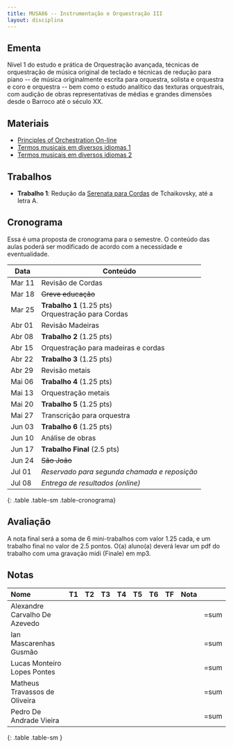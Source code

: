 ```yaml
---
title: MUSA86 -- Instrumentação e Orquestração III
layout: disciplina
---
```


## Ementa

Nível 1 do estudo e prática de Orquestração avançada, técnicas de
orquestração de música original de teclado e técnicas de redução para
piano -- de música originalmente escrita para orquestra, solista e
orquestra e coro e orquestra -- bem como o estudo analítico das
texturas orquestrais, com audição de obras representativas de médias e
grandes dimensões desde o Barroco até o século XX.

<!-- START DEL -->

## Materiais

- [Principles of Orchestration On-line][4]
- [Termos musicais em diversos idiomas 1][20]
- [Termos musicais em diversos idiomas 2][21]

## Trabalhos

- **Trabalho 1**: Redução da [Serenata para Cordas][1]
de Tchaikovsky, até a letra A.

<!--
- **Trabalho 2**: Redução analítica do [Octeto para
Sopros][5] de Beethoven (página completa). A instrumentação na partitura
é 2 trompas em Eb, 2 oboes, 2 clarinetes em Bb, 2 fagotes.

- **Trabalho 3**: Orquestrar para sopros (sem cordas) c. 1--16 do
[Grande Portão de Kiev][6] do _Quadros em uma Exposição_ de
Mussorgsky. [Áudio][7].

- **Trabalho 4**: Fazer redução analítica do início do _Prelúdio do 3o
Ato de Siegfried_ de Wagner. [Partitura][8]. [Áudio][9]

- **Trabalho 5**: Fazer redução analítica do trecho da _Sinfonia no.
4_ de Tchaikovsky. **Colocar o nome dos instrumentos na redução**.
[Partitura][10]. [Áudio][11]

- **Trabalho 6**: Fazer redução analítica do trecho da _Sinfonia no.
  1_ de Brahms. (c. 42 a letra B) **Colocar o nome dos instrumentos na
  redução e fazer análise harmônica :-)**. [Partitura][12].
  [Áudio][13]

- **Trabalho Final**: Valor 2.5 pontos. Fazer redução analítica do
trecho do _Tombeau de Couperin_ de Ravel (até o número 4 de ensaio,
página 5) e comparar com versão de piano em pequeno relatório escrito.
**Colocar o nome dos instrumentos na redução**. [Partitura
Orquestra][14]. [Áudio][15]. [Partitura Piano][16]. [Áudio Piano][17]
-->

<!-- END DEL -->

## Cronograma

Essa é uma proposta de cronograma para o semestre. O conteúdo das
aulas poderá ser modificado de acordo com a necessidade e
eventualidade.

| Data   | Conteúdo                                                 |
| ---    | ---                                                      |
| Mar 11 | Revisão de Cordas                                        |
| Mar 18 | ~~Greve educação~~                                       |
| Mar 25 | **Trabalho 1** (1.25 pts) <br/> Orquestração para Cordas |
| Abr 01 | Revisão Madeiras                                         |
| Abr 08 | **Trabalho 2** (1.25 pts)                                |
| Abr 15 | Orquestração para madeiras e cordas                      |
| Abr 22 | **Trabalho 3** (1.25 pts)                                |
| Abr 29 | Revisão metais                                           |
| Mai 06 | **Trabalho 4** (1.25 pts)                                |
| Mai 13 | Orquestração metais                                      |
| Mai 20 | **Trabalho 5** (1.25 pts)                                |
| Mai 27 | Transcrição para orquestra                               |
| Jun 03 | **Trabalho 6** (1.25 pts)                                |
| Jun 10 | Análise de obras                                         |
| Jun 17 | **Trabalho Final** (2.5 pts)                             |
| Jun 24 | ~~São João~~                                             |
| Jul 01 | _Reservado para segunda chamada e reposição_             |
| Jul 08 | _Entrega de resultados (online)_                         |
{: .table .table-sm .table-cronograma}

## Avaliação

A nota final será a soma de 6 mini-trabalhos com valor 1.25 cada, e um
trabalho final no valor de 2.5 pontos. O(a) aluno(a) deverá levar um pdf
do trabalho com uma gravação midi (Finale) em mp3.


## Notas

| Nome                          | T1 | T2 | T3 | T4 | T5 | T6 | TF | Nota |      |
|:------------------------------|:---|:---|:---|:---|:---|:---|:---|:-----|------|
| Alexandre Carvalho De Azevedo |    |    |    |    |    |    |    |      | =sum |
| Ian Mascarenhas Gusmão        |    |    |    |    |    |    |    |      | =sum |
| Lucas Monteiro Lopes Pontes   |    |    |    |    |    |    |    |      | =sum |
| Matheus Travassos de Oliveira |    |    |    |    |    |    |    |      | =sum |
| Pedro De Andrade Vieira       |    |    |    |    |    |    |    |      | =sum |
{: .table .table-sm }


[1]: https://www.dropbox.com/s/yzsqtzqcsj33i75/Tchaikovsky%20Serenata%20Cordas.pdf?dl=0
[2]: https://www.dropbox.com/s/ks113157m7jamev/Cordas%20-%20Geral.pdf?dl=0
[3]: https://www.dropbox.com/s/foirxuc0yw3bv6r/Cordas%20Geral%20Audio.zip?dl=0
[4]: http://www.northernsounds.com/forum/forumdisplay.php/77-Principles-of-Orchestration-On-line
[5]: https://www.dropbox.com/s/mhkw51aklruets7/Beethoven%20Octet%20Op%20103.pdf?dl=0
[6]: https://www.dropbox.com/s/iez2nrl33ypxdpf/Mussorgsky%20-%20Quadros%20Exposicao%20-%20Kiev.pdf?dl=0
[7]: https://www.dropbox.com/s/sxwiumot6osmmz3/Mussorgsky%20-%20Quadros%20Exposicao%20-%20Kiev.mp3?dl=0
[8]: https://www.dropbox.com/s/rl2esll6p0cp1om/Wagner%20-%20Siegfried.pdf?dl=0
[9]: https://www.dropbox.com/s/l88h4szhb4o2ouw/Wagner%20Siegfried.mp3?dl=0
[10]: https://www.dropbox.com/s/snvkf6gcsvbme7w/Tchaikovsky%20Sinfonia%204.pdf?dl=0
[11]: https://www.dropbox.com/s/x116y1mm4gya7au/Tchaikovsky%20Sinfonia%204.mp3?dl=0
[12]: https://www.dropbox.com/s/tc4qjyq3v3klyl1/Brahms%20sinf%201.pdf?dl=0
[13]: https://www.dropbox.com/s/4o3t3j4c0yt7jry/Brahms%20sinf%201.m4a?dl=0
[14]: https://www.dropbox.com/s/plce7yxymooki8z/Ravel%20-%20Tombeau%20-%20Orq.pdf?dl=0
[15]: https://www.dropbox.com/s/z4iqaiywqsbyswg/Ravel%20-%20Tombeau%20-%20Orq.m4a?dl=0
[16]: https://www.dropbox.com/s/6d86z7erowabowq/Ravel%20-%20Tombeau%20-%20Piano.pdf?dl=0
[17]: https://www.dropbox.com/s/qlv9b37km1l5ujd/Ravel%20-%20Tombeau%20-%20Piano.m4a?dl=0

[20]: https://connect.issaquah.wednet.edu/high/ihs/staff/mr_longmans_orchestras/w/general_orchestra_information/2605/music-terms
[21]: https://web.library.yale.edu/cataloging/music/instname
